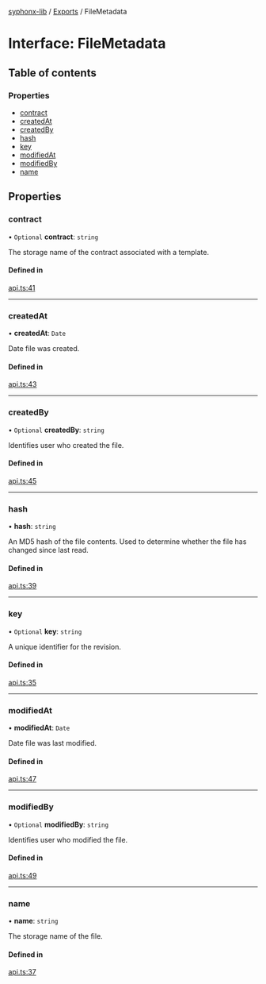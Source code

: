 [syphonx-lib](../README.md) / [Exports](../modules.md) / FileMetadata

# Interface: FileMetadata

## Table of contents

### Properties

- [contract](FileMetadata.md#contract)
- [createdAt](FileMetadata.md#createdat)
- [createdBy](FileMetadata.md#createdby)
- [hash](FileMetadata.md#hash)
- [key](FileMetadata.md#key)
- [modifiedAt](FileMetadata.md#modifiedat)
- [modifiedBy](FileMetadata.md#modifiedby)
- [name](FileMetadata.md#name)

## Properties

### contract

• `Optional` **contract**: `string`

The storage name of the contract associated with a template.

#### Defined in

[api.ts:41](https://github.com/dtempx/syphonx-lib/blob/95a016c/api.ts#L41)

___

### createdAt

• **createdAt**: `Date`

Date file was created.

#### Defined in

[api.ts:43](https://github.com/dtempx/syphonx-lib/blob/95a016c/api.ts#L43)

___

### createdBy

• `Optional` **createdBy**: `string`

Identifies user who created the file.

#### Defined in

[api.ts:45](https://github.com/dtempx/syphonx-lib/blob/95a016c/api.ts#L45)

___

### hash

• **hash**: `string`

An MD5 hash of the file contents. Used to determine whether the file has changed since last read.

#### Defined in

[api.ts:39](https://github.com/dtempx/syphonx-lib/blob/95a016c/api.ts#L39)

___

### key

• `Optional` **key**: `string`

A unique identifier for the revision.

#### Defined in

[api.ts:35](https://github.com/dtempx/syphonx-lib/blob/95a016c/api.ts#L35)

___

### modifiedAt

• **modifiedAt**: `Date`

Date file was last modified.

#### Defined in

[api.ts:47](https://github.com/dtempx/syphonx-lib/blob/95a016c/api.ts#L47)

___

### modifiedBy

• `Optional` **modifiedBy**: `string`

Identifies user who modified the file.

#### Defined in

[api.ts:49](https://github.com/dtempx/syphonx-lib/blob/95a016c/api.ts#L49)

___

### name

• **name**: `string`

The storage name of the file.

#### Defined in

[api.ts:37](https://github.com/dtempx/syphonx-lib/blob/95a016c/api.ts#L37)
